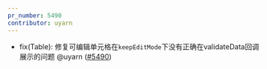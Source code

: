 ```yaml
---
pr_number: 5490
contributor: uyarn
---
```


- fix(Table): 修复可编辑单元格在`keepEditMode`下没有正确在validateData回调展示的问题 @uyarn ([#5490](https://github.com/Tencent/tdesign-vue-next/pull/5490))
